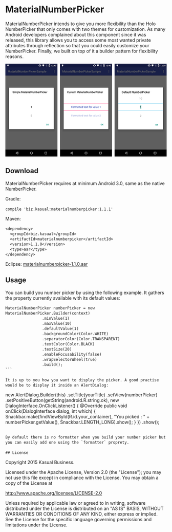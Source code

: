 # MaterialNumberPicker
MaterialNumberPicker intends to give you more flexibility than the Holo NumberPicker that only comes with two themes for customization. As many Android developers complained about this component since it was released, this library allows you to access some most wanted private attributes through reflection so that you could easily customize your NumberPicker. Finally, we built on top of it a builder pattern for flexibility reasons.

![alt tag](images/picker_presentation.png)

## Download
MaterialNumberPicker requires at minimum Android 3.0, same as the native NumberPicker.

Gradle:

``
compile 'biz.kasual:materialnumberpicker:1.1.1'
``

Maven:

```
<dependency>
  <groupId>biz.kasual</groupId>
  <artifactId>materialnumberpicker</artifactId>
  <version>1.1.0</version>
  <type>aar</type>
</dependency>
```

Eclipse: [materialnumberpicker-1.1.0.aar](https://github.com/KasualBusiness/MaterialNumberPicker/releases/download/1.1.0/materialnumberpicker-1.1.0.aar)

## Usage

You can build you number picker by using the following example. It gathers the property currently available with its default values:

````
MaterialNumberPicker numberPicker = new MaterialNumberPicker.Builder(context)
                .minValue(1)
                .maxValue(10)
                .defaultValue(1)
                .backgroundColor(Color.WHITE)
                .separatorColor(Color.TRANSPARENT)
                .textColor(Color.BLACK)
                .textSize(20)
                .enableFocusability(false)
                .wrapSelectorWheel(true)
                .build();
```

It is up to you how you want to display the picker. A good practise would be to display it inside an AlertDialog:

````
new AlertDialog.Builder(this)
                .setTitle(yourTitle)
                .setView(numberPicker)
                .setPositiveButton(getString(android.R.string.ok), new DialogInterface.OnClickListener() {
                    @Override
                    public void onClick(DialogInterface dialog, int which) {
                        Snackbar.make(findViewById(R.id.your_container), "You picked : " + numberPicker.getValue(), Snackbar.LENGTH_LONG).show();
                    }
                })
                .show();
```

By default there is no formatter when you build your number picker but you can easily add one using the `formatter` proprety.

## License

```
Copyright 2015 Kasual Business.

Licensed under the Apache License, Version 2.0 (the "License");
you may not use this file except in compliance with the License.
You may obtain a copy of the License at

   http://www.apache.org/licenses/LICENSE-2.0

Unless required by applicable law or agreed to in writing, software
distributed under the License is distributed on an "AS IS" BASIS,
WITHOUT WARRANTIES OR CONDITIONS OF ANY KIND, either express or implied.
See the License for the specific language governing permissions and
limitations under the License.
```
